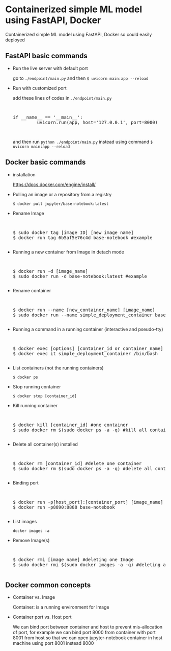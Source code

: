 # Containerized simple ML model using FastAPI, Docker
Containerized simple ML model using FastAPI, Docker so could easily deployed

FastAPI basic commands
-----

 - Run the live server with default port
 
   go to `./endpoint/main.py` and then `$ uvicorn main:app --reload` 
   
 - Run with customized port
 
   add these lines of codes in `./endpoint/main.py`
   
   <pre><p>
   if __name__ == '__main__':
            uvicorn.run(app, host='127.0.0.1', port=8000)
    </p></pre>
    
   and then run `python ./endpoint/main.py` instead using command `$ uvicorn main:app --reload`
   
Docker basic commands
--------------------

- installation
  
  https://docs.docker.com/engine/install/
  
- Pulling an image or a repository from a registry

  `$ docker pull jupyter/base-notebook:latest`
  
- Rename Image

  <pre><p>
  $ sudo docker tag [image ID] [new image name]
  $ docker run tag 6b5af5e76c4d base-notebook #example
  </p></pre>
  
- Running a new container from Image in detach mode

  <pre><p>
  $ docker run -d [image_name]
  $ sudo docker run -d base-notebook:latest #example
  </p></pre>
  
- Rename container

  <pre><p>
  $ docker run --name [new_container_name] [image_name]
  $ sudo docker run --name simple_deployment_container base-notebook #example
  </p></pre>
  
- Running a command in a running container (interactive and pseudo-tty)

  <pre><p>
  $ docker exec [options] [container_id or container_name] [command]
  $ docker exec it simple_deployment_container /bin/bash
  </p></pre>
  
- List containers (not the running containers)

  `$ docker ps`
  
- Stop running container

  `$ docker stop [container_id]`
  
- Kill running container

  <pre><p>
  $ docker kill [container_id] #one container
  $ sudo docker rm $(sudo docker ps -a -q) #kill all containers
  </p></pre>
  
- Delete all container(s) installed

  <pre><p>
  $ docker rm [container_id] #delete one container
  $ sudo docker rm $(sudo docker ps -a -q) #delete all containers
  </p></pre>
  
- Binding port

  <pre><p>
  $ docker run -p[host_port]:[container_port] [image_name]
  $ docker run -p8890:8888 base-notebook
  </p></pre>
  
- List images

  `docker images -a`
  
- Remove Image(s)

  <pre><p>
  $ docker rmi [image name] #deleting one Image
  $ sudo docker rmi $(sudo docker images -a -q) #deleting all Images
  </p></pre>
  
Docker common concepts
-----------

- Container vs. Image

  Container: is a running environment for Image
  
- Container port vs. Host port

  We can bind port between container and host to prevent mis-allocation of port, for example we can bind port 8000 from container with port 8001 from host so that we can open jupyter-notebook container in host machine using port 8001 instead 8000
